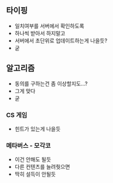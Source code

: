 ## 타이핑

- 일치여부를 서버에서 확인하도록
- 하나씩 받아서 하지말고
- 서버에서 초단위로 업데이트하는게 나을듯?
- 굳



## 알고리즘

- 동의를 구하는건 좀 이상할지도...?
- 그게 맞다 
- 굳



### CS 게임

- 힌트가 있는게 나을듯



### 메타버스 - 모각코

- 이건 안해도 될듯
- 다른 컨텐츠를 늘려줫으면
- 딱히 설득이 안될듯





